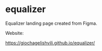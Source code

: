 # equalizer
 Equalizer landing page created from Figma.

Website: 

https://giochagelishvili.github.io/equalizer/
